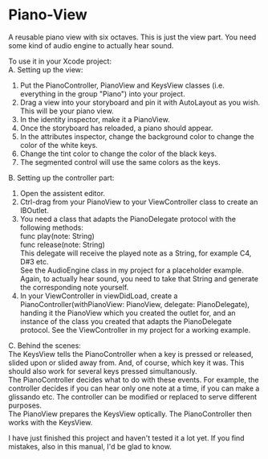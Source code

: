# Piano-View
A reusable piano view with six octaves. This is just the view part. You need some kind of audio engine to actually hear sound.  
  
To use it in your Xcode project:  
A. Setting up the view:  
1. Put the PianoController, PianoView and KeysView classes (i.e. everything in the group "Piano") into your project.  
2. Drag a view into your storyboard and pin it with AutoLayout as you wish. This will be your piano view.  
3. In the identity inspector, make it a PianoView.  
4. Once the storyboard has reloaded, a piano should appear.  
5. In the attributes inspector, change the background color to change the color of the white keys.  
6. Change the tint color to change the color of the black keys.  
7. The segmented control will use the same colors as the keys.  
  
B. Setting up the controller part:  
1. Open the assistent editor.  
2. Ctrl-drag from your PianoView to your ViewController class to create an IBOutlet.  
3. You need a class that adapts the PianoDelegate protocol with the following methods:  
          func play(note: String)  
          func release(note: String)   
  This delegate will receive the played note as a String, for example C4, D#3 etc.  
  See the AudioEngine class in my project for a placeholder example.  
  Again, to actually hear sound, you need to take that String and generate the corresponding note yourself.  
4. In your ViewController in viewDidLoad, create a PianoController(withPianoView: PianoView, delegate: PianoDelegate), handing it the PianoView which you created the outlet for, and an instance of the class you created that adapts the PianoDelegate protocol. See the ViewController in my project for a working example.  
  
C. Behind the scenes:  
The KeysView tells the PianoController when a key is pressed or released, slided upon or slided away from. And, of course, which key it was. This should also work for several keys pressed simultanously.  
The PianoController decides what to do with these events. For example, the controller decides if you can hear only one note at a time, if you can make a glissando etc. The controller can be modified or replaced to serve different purposes.  
The PianoView prepares the KeysView optically. The PianoController then works with the KeysView.  
  
I have just finished this project and haven't tested it a lot yet. If you find mistakes, also in this manual, I'd be glad to know.  
